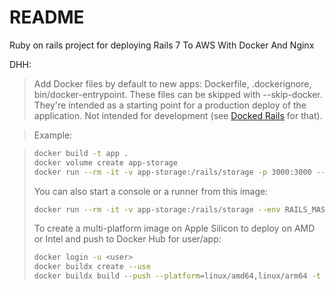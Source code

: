 

# README
Ruby on rails project for deploying Rails 7 To AWS With Docker And Nginx

DHH:

> Add Docker files by default to new apps: Dockerfile, .dockerignore, bin/docker-entrypoint. These files can be skipped with --skip-docker. They're intended as a starting point for a production deploy of the application. Not intended for development (see [Docked Rails](https://github.com/rails/docked) for that).

> Example:

> ```bash
> docker build -t app .
> docker volume create app-storage
> docker run --rm -it -v app-storage:/rails/storage -p 3000:3000 --env RAILS_MASTER_KEY=<see config/master.key> app
> ```
> You can also start a console or a runner from this image:
> ```bash
> docker run --rm -it -v app-storage:/rails/storage --env RAILS_MASTER_KEY=<see config/master.key> app console
> ```
> To create a multi-platform image on Apple Silicon to deploy on AMD or Intel and push to Docker Hub for user/app:
> ```bash
> docker login -u <user>
> docker buildx create --use
> docker buildx build --push --platform=linux/amd64,linux/arm64 -t <user/image> .
> ```